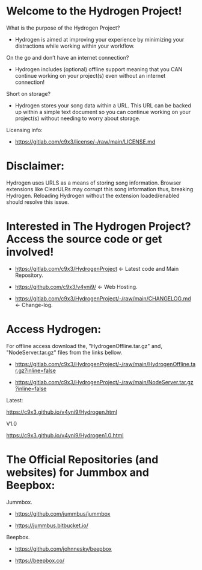 # Welcome to the Hydrogen Project! 

What is the purpose of the Hydrogen Project? 

- Hydrogen is aimed at improving your experience by minimizing your distractions while working within your workflow. 

On the go and don’t have an internet connection? 

- Hydrogen includes (optional) offline support meaning that you CAN continue working on your project(s) even without an internet connection! 

Short on storage? 

- Hydrogen stores your song data within a URL. This URL can be backed up within a simple text document so you can continue working on your project(s) without needing to worry about storage. 

Licensing info: 

- https://gitlab.com/c9x3/license/-/raw/main/LICENSE.md

# Disclaimer: 

Hydrogen uses URLS as a means of storing song information. Browser extensions like ClearULRs may corrupt this song information thus, breaking Hydrogen. Reloading Hydrogen without the extension loaded/enabled should resolve this issue.

# Interested in The Hydrogen Project? Access the source code or get involved! 

- https://gitlab.com/c9x3/HydrogenProject <- Latest code and Main Repository. 

- https://github.com/c9x3/v4yni9/ <- Web Hosting.

- https://gitlab.com/c9x3/HydrogenProject/-/raw/main/CHANGELOG.md <- Change-log.

# Access Hydrogen: 

For offline access download the, "HydrogenOffline.tar.gz" and, "NodeServer.tar.gz" files from the links bellow. 

- https://gitlab.com/c9x3/HydrogenProject/-/raw/main/HydrogenOffline.tar.gz?inline=false

- https://gitlab.com/c9x3/HydrogenProject/-/raw/main/NodeServer.tar.gz?inline=false

Latest:

https://c9x3.github.io/v4yni9/Hydrogen.html

V1.0

https://c9x3.github.io/v4yni9/Hydrogen1.0.html

# The Official Repositories (and websites) for Jummbox and Beepbox:

Jummbox. 

- https://github.com/jummbus/jummbox

- https://jummbus.bitbucket.io/

Beepbox. 

- https://github.com/johnnesky/beepbox

- https://beepbox.co/
